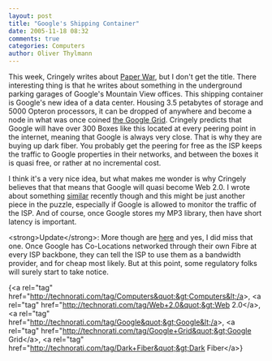 ```yaml
---
layout: post
title: "Google's Shipping Container"
date: 2005-11-18 08:32
comments: true
categories: Computers
author: Oliver Thylmann
---
```








This week, Cringely writes about [Paper War](http://www.pbs.org/cringely/pulpit/pulpit20051117.html), but I don't get the title. There interesting thing is that he writes about something in the underground parking garages of Google's Mountain View offices. This shipping container is Google's new idea of a data center. Housing 3.5 petabytes of storage and 5000 Opteron processors, it can be dropped of anywhere and become a node in what was once coined [the Google Grid](http://blog.thylmann.net/2004/11/2014_the_new_yo.html). Cringely predicts that Google will have over 300 Boxes like this located at every peering point in the internet, meaning that Google is always very close. That is why they are buying up dark fiber. You probably get the peering for free as the ISP keeps the traffic to Google properties in their networks, and between the boxes it is quasi free, or rather at no incremental cost.

I think it's a very nice idea, but what makes me wonder is why Cringely believes that that means that Google will quasi become Web 2.0. I wrote about something [similar](http://blog.thylmann.net/2005/09/still_time_to_i.html) recently though and this might be just another piece in the puzzle, especially if Google is allowed to monitor the traffic of the ISP. And of course, once Google stores my MP3 library, then have short latency is important.

&lt;strong&gt;Update&lt;/strong&gt;: More though are [here](http://www.wehatetech.com/modules.php?op=modload&amp;name=News&amp;file=article&amp;sid=189&amp;mode=thread&amp;order=0&amp;thold=0) and yes, I did miss that one. Once Google has Co-Locations networked through their own Fibre at every ISP backbone, they can tell the ISP to use them as a bandwidth provider, and for cheap most likely. But at this point, some regulatory folks will surely start to take notice.

{&lt;a rel=&quot;tag&quot; href=&quot;http://technorati.com/tag/Computers&quot;&gt;Computers&lt;/a&gt;, &lt;a rel=&quot;tag&quot; href=&quot;http://technorati.com/tag/Web+2.0&quot;&gt;Web 2.0&lt;/a&gt;, &lt;a rel=&quot;tag&quot; href=&quot;http://technorati.com/tag/Google&quot;&gt;Google&lt;/a&gt;, &lt;a rel=&quot;tag&quot; href=&quot;http://technorati.com/tag/Google+Grid&quot;&gt;Google Grid&lt;/a&gt;, &lt;a rel=&quot;tag&quot; href=&quot;http://technorati.com/tag/Dark+Fiber&quot;&gt;Dark Fiber&lt;/a&gt;}

